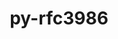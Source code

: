 ---
title: "py-rfc3986"
layout: cache
categories: [package, develop-2025-07-13]
meta: {"compilers": ["none"], "num_specs": 1, "num_specs_by_stack": {"e4s": 1, "root": 1}, "oss": ["ubuntu22.04"], "platforms": ["linux"], "stacks": ["e4s", "root"], "targets": ["x86_64_v3"], "versions": ["1.4.0"]}
spec_details: [{"compiler": "none", "hash": "xpuikbi6op2xra5qxnzjcfdu7h23jcs2", "os": "ubuntu22.04", "platform": "linux", "size": "-", "stacks": ["e4s", "root"], "target": "x86_64_v3", "variants": ["build_system=python_pip", "+idna2008"], "versions": ["1.4.0"]}]
---